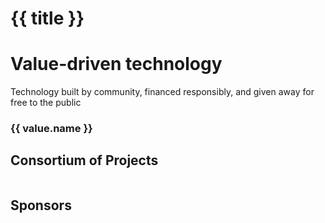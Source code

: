 <div class="foundation">
  <h1 class="foundation__title page-title">{{ title }}</h1>
    
  <div v-html="markdown(intro)"
       class="foundation__intro">
  </div>
  
  <h1 class="foundation__values__title">Value-driven technology</h1>
  <div class="foundation__values__subhead"> Technology built by community, financed responsibly, and given away for free to the public </div>

  <div class="foundation__values">
    <div v-for="value in values"
         class="foundation__values__value">
      <h3 class="foundation__values__value__name">
        {{ value.name }}
      </h3>
      <div v-html="markdown(value.description)"></div>
    </div>
  </div>

  <h2 class="foundation__projects__title">
    Consortium of Projects
  </h2>
  <div class="foundation__projects">
    <div v-for="project in projects"
         class="foundation__project">
      <a :href="project.website">
        <img :src="project.logo"
             class="foundation__project__logo">
      </a>
      <div class="foundation__project__description" v-html="markdown(project.description)">
      </div>
    </div>
  </div>

  <h2 class="foundation__sponsors__title">
    Sponsors
  </h2>
  <div class="foundation__sponsors">
    <div v-for="sponsor in sponsors"
         class="foundation__sponsor">
      <a :href="sponsor.website">
        <img :src="sponsor.logo"
             class="foundation__sponsor__logo">
      </a>
      <div class="foundation__sponsor__description" v-html="markdown(sponsor.description)">
      </div>
    </div>
  </div>
</div>

<script> 
import marked from 'marked'
import content from '../../.vuepress/assets/data/about/foundation.yml'
import values from '../../.vuepress/assets/data/globals/values.yml'

export default {
  name: 'AboutFoundation',
  data () {
    return {
      title: content.title,
      intro: content.intro,
      projects: content.projects,
      sponsors: content.sponsors,
      values: values.value
    }
  },

  methods: {
    markdown (input) {
      if (input === null) {
        return false
      } else {
        return marked(String(input), {
          smartypants: true,
          gfm: true,
          breaks: true
        })
      }
    }
  } 
}
</script>

<style lang="scss">
@import '../../.vuepress/assets/stylesheets/variables.scss';

.foundation {
  &__intro { 
    @include text-subhead;
    margin-bottom: $space-large; 
  }

  &__values { 
    margin-bottom: $space-large;

    @include mobile {
      display: flex; 
      justify-content: space-between;

    }

    &__title {
      margin-bottom: $space-small;
    }

    &__subhead {
      @include text-subhead;
      margin-bottom: $space-medium;
    }

    &__value {
      margin-bottom: $space-medium;

      @include mobile {
        width: 32%;
      }

      &__name {
        margin-bottom: $space-small;
      }
    }
  }

  &__sponsors,
  &__projects {
    margin-bottom: $space-large;

    @include mobile {
      display: flex;
      flex-wrap: wrap;
    }

    &__title {
      margin-bottom: $space-medium;
    }
  }

  &__project,
  &__sponsor {
    margin-bottom: $space-large;

    @include mobile {
      margin-bottom: $space-medium;
      margin-right: 5%;
      padding-top: $space-medium;
      padding: $space-small;
      width: 20%;

    }

    &__title {
      margin-bottom: $space-large;
    }

    &__logo {
      height: 75px;
      margin-bottom: $space-base;
      object-fit: contain;
      width: 100%;

      img {
        object-fit: contain;
        object-position: 50% 50%;
        width: auto;
      }
    }

    &__description {
      @include type-small;

      p { margin-bottom: 0; }
    }
  }
}
</style>
